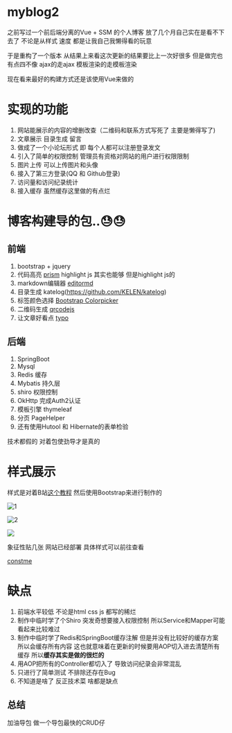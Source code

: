 # myblog2
之前写过一个前后端分离的Vue + SSM 的个人博客 放了几个月自己实在是看不下去了 不论是从样式 速度 都是让我自己我懒得看的玩意

于是重构了一个版本 从结果上来看这次更新的结果要比上一次好很多 但是做完也有点四不像 ajax的走ajax 模板渲染的走模板渲染

现在看来最好的构建方式还是该使用Vue来做的



# 实现的功能

1. 网站能展示的内容的增删改查（二维码和联系方式写死了 主要是懒得写了)
2. 文章展示 目录生成 留言 
3. 做成了一个小论坛形式 即 每个人都可以注册登录发文 
4. 引入了简单的权限控制 管理员有资格对网站的用户进行权限限制
5. 图片上传 可以上传图片和头像
6. 接入了第三方登录(QQ 和 Github登录)
7. 访问量和访问纪录统计
8. 接入缓存 虽然缓存这里做的有点烂

# 博客构建导的包..😓😓

## 前端

1. bootstrap + jquery 
2. 代码高亮 [prism](https://github.com/PrismJS/prism) highlight js 其实也能够 但是highlight js的
3. markdown编辑器 [editormd  ](https://pandao.github.io/editor.md/) 
4. 目录生成 katelog(https://github.com/KELEN/katelog) 
5. 标签颜色选择 [Bootstrap Colorpicker](https://github.com/itsjavi/bootstrap-colorpicker)
6. 二维码生成 [qrcodejs](https://github.com/davidshimjs/qrcodejs)
7. 让文章好看点 [typo](https://github.com/sofish/typo.css)

## 后端

1. SpringBoot
2. Mysql
3. Redis 缓存
4. Mybatis 持久层
5. shiro  权限控制
6. OkHttp 完成Auth2认证
7. 模板引擎 thymeleaf
8. 分页 PageHelper 
9. 还有使用Hutool 和 Hibernate的表单检验

技术都假的 对着包使劲导才是真的

# 样式展示

样式是对着B站[这个教程](https://www.bilibili.com/video/BV1nE411r7TF) 然后使用Bootstrap来进行制作的

![1](F:\cache\notepictures\1.png)

![2](F:\cache\notepictures\2-1596824509190.png)

![](F:\cache\notepictures\3.png)

象征性贴几张 网站已经部署 具体样式可以前往查看

[constme](http://www.constme.cn)

# 缺点

1. 前端水平较低 不论是html css js 都写的稀烂
2. 制作中临时学了个Shiro 突发奇想要接入权限控制 所以Service和Mapper可能看起来比较难过
3. 制作中临时学了Redis和SpringBoot缓存注解 但是并没有比较好的缓存方案 所以会缓存所有内容 这也就意味着在更新的时候要用AOP切入进去清楚所有缓存 所以**缓存其实是做的很烂的**
4. 用AOP把所有的Controller都切入了 导致访问纪录会非常混乱
5. 只进行了简单测试 不排除还存在Bug
6. 不知道是啥了 反正技术菜 啥都是缺点

## 总结

加油导包 做一个导包最快的CRUD仔






